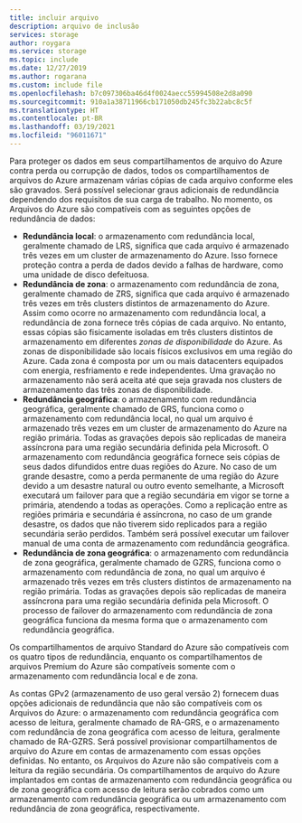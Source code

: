 ```yaml
---
title: incluir arquivo
description: arquivo de inclusão
services: storage
author: roygara
ms.service: storage
ms.topic: include
ms.date: 12/27/2019
ms.author: rogarana
ms.custom: include file
ms.openlocfilehash: b7c097306ba46d4f0024aecc55994508e2d8a090
ms.sourcegitcommit: 910a1a38711966cb171050db245fc3b22abc8c5f
ms.translationtype: HT
ms.contentlocale: pt-BR
ms.lasthandoff: 03/19/2021
ms.locfileid: "96011671"
---
```

Para proteger os dados em seus compartilhamentos de arquivo do Azure contra perda ou corrupção de dados, todos os compartilhamentos de arquivos do Azure armazenam várias cópias de cada arquivo conforme eles são gravados. Será possível selecionar graus adicionais de redundância dependendo dos requisitos de sua carga de trabalho. No momento, os Arquivos do Azure são compatíveis com as seguintes opções de redundância de dados:

- **Redundância local**: o armazenamento com redundância local, geralmente chamado de LRS, significa que cada arquivo é armazenado três vezes em um cluster de armazenamento do Azure. Isso fornece proteção contra a perda de dados devido a falhas de hardware, como uma unidade de disco defeituosa.
- **Redundância de zona**: o armazenamento com redundância de zona, geralmente chamado de ZRS, significa que cada arquivo é armazenado três vezes em três clusters distintos de armazenamento do Azure. Assim como ocorre no armazenamento com redundância local, a redundância de zona fornece três cópias de cada arquivo. No entanto, essas cópias são fisicamente isoladas em três clusters distintos de armazenamento em diferentes *zonas de disponibilidade* do Azure. As zonas de disponibilidade são locais físicos exclusivos em uma região do Azure. Cada zona é composta por um ou mais datacenters equipados com energia, resfriamento e rede independentes. Uma gravação no armazenamento não será aceita até que seja gravada nos clusters de armazenamento das três zonas de disponibilidade. 
- **Redundância geográfica**: o armazenamento com redundância geográfica, geralmente chamado de GRS, funciona como o armazenamento com redundância local, no qual um arquivo é armazenado três vezes em um cluster de armazenamento do Azure na região primária. Todas as gravações depois são replicadas de maneira assíncrona para uma região secundária definida pela Microsoft. O armazenamento com redundância geográfica fornece seis cópias de seus dados difundidos entre duas regiões do Azure. No caso de um grande desastre, como a perda permanente de uma região do Azure devido a um desastre natural ou outro evento semelhante, a Microsoft executará um failover para que a região secundária em vigor se torne a primária, atendendo a todas as operações. Como a replicação entre as regiões primária e secundária é assíncrona, no caso de um grande desastre, os dados que não tiverem sido replicados para a região secundária serão perdidos. Também será possível executar um failover manual de uma conta de armazenamento com redundância geográfica.
- **Redundância de zona geográfica**: o armazenamento com redundância de zona geográfica, geralmente chamado de GZRS, funciona como o armazenamento com redundância de zona, no qual um arquivo é armazenado três vezes em três clusters distintos de armazenamento na região primária. Todas as gravações depois são replicadas de maneira assíncrona para uma região secundária definida pela Microsoft. O processo de failover do armazenamento com redundância de zona geográfica funciona da mesma forma que o armazenamento com redundância geográfica.

Os compartilhamentos de arquivo Standard do Azure são compatíveis com os quatro tipos de redundância, enquanto os compartilhamentos de arquivos Premium do Azure são compatíveis somente com o armazenamento com redundância local e de zona.

As contas GPv2 (armazenamento de uso geral versão 2) fornecem duas opções adicionais de redundância que não são compatíveis com os Arquivos do Azure: o armazenamento com redundância geográfica com acesso de leitura, geralmente chamado de RA-GRS, e o armazenamento com redundância de zona geográfica com acesso de leitura, geralmente chamado de RA-GZRS. Será possível provisionar compartilhamentos de arquivo do Azure em contas de armazenamento com essas opções definidas. No entanto, os Arquivos do Azure não são compatíveis com a leitura da região secundária. Os compartilhamentos de arquivo do Azure implantados em contas de armazenamento com redundância geográfica ou de zona geográfica com acesso de leitura serão cobrados como um armazenamento com redundância geográfica ou um armazenamento com redundância de zona geográfica, respectivamente.